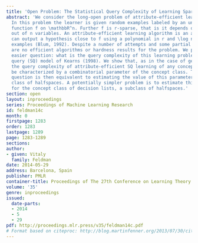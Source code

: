 ```yaml
---
title: 'Open Problem: The Statistical Query Complexity of Learning Sparse Halfspaces'
abstract: 'We consider the long-open problem of attribute-efficient learning of halfspaces.
  In this problem the learner is given random examples labeled by an unknown halfspace
  function f on \mathbbR^n. Further f is r-sparse, that is it depends on at most r
  out of n variables. An attribute-efficient learning algorithm is an algorithm that
  can output a hypothesis close to f using a polynomial in r and \log n number of
  examples (Blum, 1992). Despite a number of attempts and some partial progress, there
  are no efficient algorithms or hardness results for the problem. We propose a potentially
  easier question: what is the query complexity of this learning problem in the statistical
  query (SQ) model of Kearns (1998). We show that, as in the case of general PAC learning,
  the query complexity of attribute-efficient SQ learning of any concept class can
  be characterized by a combinatorial parameter of the concept class. The proposed
  question is then equivalent to estimating the value of this parameter for the concept
  class of halfspaces. A potentially simpler problem is to estimate this parameter
  for the concept class of decision lists, a subclass of halfspaces.'
section: open
layout: inproceedings
series: Proceedings of Machine Learning Research
id: feldman14c
month: 0
firstpage: 1283
order: 1283
lastpage: 1289
page: 1283-1289
sections: 
author:
- given: Vitaly
  family: Feldman
date: 2014-05-29
address: Barcelona, Spain
publisher: PMLR
container-title: Proceedings of The 27th Conference on Learning Theory
volume: '35'
genre: inproceedings
issued:
  date-parts:
  - 2014
  - 5
  - 29
pdf: http://proceedings.mlr.press/v35/feldman14c.pdf
# Format based on citeproc: http://blog.martinfenner.org/2013/07/30/citeproc-yaml-for-bibliographies/
---
```

